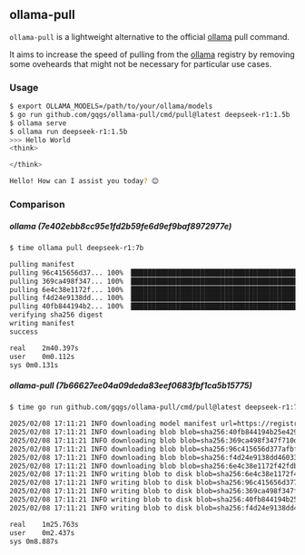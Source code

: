 
## ollama-pull


`ollama-pull` is a lightweight alternative to the official [ollama](https://github.com/ollama/ollama) pull command.

It aims to increase the speed of pulling from the [ollama](https://ollama.com/) registry by removing some oveheards that might not be necessary for particular use cases.


### Usage
```bash
$ export OLLAMA_MODELS=/path/to/your/ollama/models
$ go run github.com/gqgs/ollama-pull/cmd/pull@latest deepseek-r1:1.5b
$ ollama serve
$ ollama run deepseek-r1:1.5b
>>> Hello World
<think>

</think>

Hello! How can I assist you today? 😊
```

### Comparison

##### ollama (7e402ebb8cc95e1fd2b59fe6d9ef9baf8972977e)

```bash
$ time ollama pull deepseek-r1:7b

pulling manifest 
pulling 96c415656d37... 100% ▕██████████████████████████████████████████████████▏ 4.7 GB                         
pulling 369ca498f347... 100% ▕██████████████████████████████████████████████████▏  387 B                         
pulling 6e4c38e1172f... 100% ▕██████████████████████████████████████████████████▏ 1.1 KB                         
pulling f4d24e9138dd... 100% ▕██████████████████████████████████████████████████▏  148 B                         
pulling 40fb844194b2... 100% ▕██████████████████████████████████████████████████▏  487 B                         
verifying sha256 digest 
writing manifest 
success 

real	2m40.397s
user	0m0.112s
sys	0m0.131s
```

##### ollama-pull (7b66627ee04a09deda83eef0683fbf1ca5b15775)

```bash
$ time go run github.com/gqgs/ollama-pull/cmd/pull@latest deepseek-r1:7b

2025/02/08 17:11:21 INFO downloading model manifest url=https://registry.ollama.ai/v2/library/deepseek-r1/manifests/7b
2025/02/08 17:11:21 INFO downloading blob blob=sha256:40fb844194b25e429204e5163fb379ab462978a262b86aadd73d8944445c09fd
2025/02/08 17:11:21 INFO downloading blob blob=sha256:369ca498f347f710d068cbb38bf0b8692dd3fa30f30ca2ff755e211c94768150
2025/02/08 17:11:21 INFO downloading blob blob=sha256:96c415656d377afbff962f6cdb2394ab092ccbcbaab4b82525bc4ca800fe8a49
2025/02/08 17:11:21 INFO downloading blob blob=sha256:f4d24e9138dd4603380add165d2b0d970bef471fac194b436ebd50e6147c6588
2025/02/08 17:11:21 INFO downloading blob blob=sha256:6e4c38e1172f42fdbff13edf9a7a017679fb82b0fde415a3e8b3c31c6ed4a4e4
2025/02/08 17:11:21 INFO writing blob to disk blob=sha256:6e4c38e1172f42fdbff13edf9a7a017679fb82b0fde415a3e8b3c31c6ed4a4e4
2025/02/08 17:11:21 INFO writing blob to disk blob=sha256:96c415656d377afbff962f6cdb2394ab092ccbcbaab4b82525bc4ca800fe8a49
2025/02/08 17:11:21 INFO writing blob to disk blob=sha256:369ca498f347f710d068cbb38bf0b8692dd3fa30f30ca2ff755e211c94768150
2025/02/08 17:11:21 INFO writing blob to disk blob=sha256:40fb844194b25e429204e5163fb379ab462978a262b86aadd73d8944445c09fd
2025/02/08 17:11:21 INFO writing blob to disk blob=sha256:f4d24e9138dd4603380add165d2b0d970bef471fac194b436ebd50e6147c6588

real	1m25.763s
user	0m2.437s
sys	0m8.887s
```

